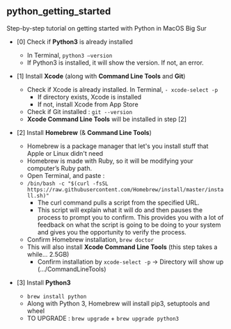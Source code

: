 ## python_getting_started
Step-by-step tutorial on getting started with Python in MacOS Big Sur

- [0] Check if **Python3** is already installed
  - In Terminal, `python3 —version`
  - If Python3 is installed, it will show the version. If not, an error.

- [1] Install **Xcode** (along with **Command Line Tools** and **Git**)
  - Check if Xcode is already installed. In Terminal, `- xcode-select -p`
    - If directory exists, Xcode is installed   
    - If not, install Xcode from App Store
  - Check if Git installed : `git --version`
  - **Xcode Command Line Tools** will be installed in step [2]

- [2] Install **Homebrew** (& **Command Line Tools**)
  - Homebrew is a package manager that let's you install stuff that Apple or Linux didn't need
  - Homebrew is made with Ruby, so it will be modifying your computer’s Ruby path. 
  - Open Terminal, and paste :
  - ```/bin/bash -c "$(curl -fsSL https://raw.githubusercontent.com/Homebrew/install/master/install.sh)"```
    - The curl command pulls a script from the specified URL. 
    - This script will explain what it will do and then pauses the process to prompt you to confirm. This provides you with a lot of feedback on what the script is going to be doing to your system and gives you the opportunity to verify the process.  
  - Confirm Homebrew installation, `brew doctor`
  - This will also install **Xcode Command Line Tools** (this step takes a while... 2.5GB)
    - Confirm installation by `xcode-select -p` -> Directory will show up (.../CommandLineTools)

- [3] Install **Python3**
  - ```brew install python```
  - Along with Python 3, Homebrew will install pip3, setuptools and wheel
  - TO UPGRADE : `brew upgrade` + `brew upgrade python3`
